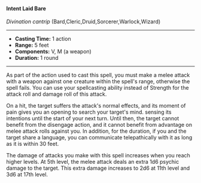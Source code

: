 #### Intent Laid Bare
*Divination cantrip* (Bard,Cleric,Druid,Sorcerer,Warlock,Wizard)
___
- **Casting Time:** 1 action
- **Range:** 5 feet
- **Components:** V, M (a weapon)
- **Duration:** 1 round
---
As part of the action used to cast this spell, you must make a melee attack with a weapon against one creature within the spell's range, otherwise the spell fails. You can use your spellcasting ability instead of Strength for the attack roll and damage roll of this attack.

On a hit, the target suffers the attack's normal effects, and its moment of pain gives you an opening to search your target's mind. sensing its intentions until the start of your next turn. Until then, the target cannot benefit from the disengage action, and it cannot benefit from advantage on melee attack rolls against you. In addition, for the duration, if you and the target share a language, you can communicate telepathically with it as long as it is within 30 feet.

The damage of attacks you make with this spell increases when you reach higher levels. At 5th level, the melee attack deals an extra 1d6 psychic damage to the target. This extra damage increases to 2d6 at 11th level and 3d6 at 17th level.
